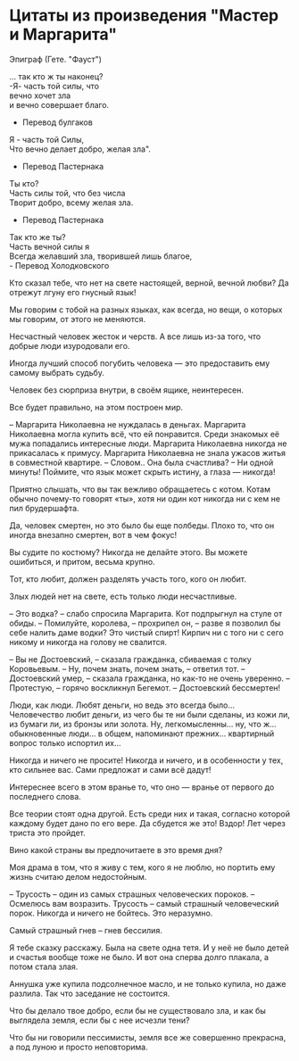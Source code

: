 # Цитаты из произведения "Мастер и Маргарита"
Эпиграф (Гете. "Фауст")

... так кто ж ты наконец? <br>
-Я- часть той силы, что<br>
вечно хочет зла <br>
и вечно совершает благо. <br>
 -   Перевод булгаков <br>

Я - часть той Силы,<br>
Что вечно делает добро, желая зла".<br>
  -   Перевод Пастернака <br>

Ты кто?<br>
Часть силы той, что без числа  <br>
Творит добро, всему желая зла.<br>
   -   Перевод Пастернака <br>

Так кто же ты?<br>
Часть вечной силы я<br>
Всегда желавший зла, творившей лишь благое,<br>
    -   Перевод Холодковского<br>

Кто сказал тебе, что нет на свете настоящей, верной, вечной любви? Да отрежут лгуну его гнусный язык!

Мы говорим с тобой на разных языках, как всегда, но вещи, о которых мы говорим, от этого не меняются.

Несчастный человек жесток и черств. А все лишь из-за того, что добрые люди изуродовали его.

Иногда лучший способ погубить человека — это предоставить ему самому выбрать судьбу.

Человек без сюрприза внутри, в своём ящике, неинтересен.

Все будет правильно, на этом построен мир.

– Маргарита Николаевна не нуждалась в деньгах. Маргарита Николаевна могла купить всё, что ей понравится. Среди знакомых её мужа попадались интересные люди. Маргарита Николаевна никогда не прикасалась к примусу. Маргарита Николаевна не знала ужасов житья в совместной квартире.
– Словом.. Она была счастлива?
– Ни одной минуты!
Поймите, что язык может скрыть истину, а глаза — никогда!

Приятно слышать, что вы так вежливо обращаетесь с котом. Котам обычно почему-то говорят «ты», хотя ни один кот никогда ни с кем не пил брудершафта.

Да, человек смертен, но это было бы еще полбеды. Плохо то, что он иногда внезапно смертен, вот в чем фокус!

Вы судите по костюму? Никогда не делайте этого. Вы можете ошибиться, и притом, весьма крупно.

Тот, кто любит, должен разделять участь того, кого он любит.

Злых людей нет на свете, есть только люди несчастливые.

– Это водка? – слабо спросила Маргарита.
Кот подпрыгнул на стуле от обиды.
– Помилуйте, королева, – прохрипел он, – разве я позволил бы себе налить даме водки? Это чистый спирт!
Кирпич ни с того ни с сего никому и никогда на голову не свалится.

– Вы не Достоевский, – сказала гражданка, сбиваемая с толку Коровьевым.
– Ну, почем знать, почем знать, – ответил тот.
– Достоевский умер, – сказала гражданка, но как-то не очень уверенно.
– Протестую, – горячо воскликнул Бегемот. – Достоевский бессмертен!

Люди, как люди. Любят деньги, но ведь это всегда было… Человечество любит деньги, из чего бы те ни были сделаны, из кожи ли, из бумаги ли, из бронзы или золота. Ну, легкомысленны… ну, что ж… обыкновенные люди… в общем, напоминают прежних… квартирный вопрос только испортил их…

Никогда и ничего не просите! Никогда и ничего, и в особенности у тех, кто сильнее вас. Сами предложат и сами всё дадут!

Интереснее всего в этом вранье то, что оно — вранье от первого до последнего слова.

Все теории стоят одна другой. Есть среди них и такая, согласно которой каждому будет дано по его вере. Да сбудется же это!
Вздор! Лет через триста это пройдет.

Вино какой страны вы предпочитаете в это время дня?

Моя драма в том, что я живу с тем, кого я не люблю, но портить ему жизнь считаю делом недостойным.

– Трусость – один из самых страшных человеческих пороков.
– Осмелюсь вам возразить. Трусость – самый страшный человеческий порок.
Никогда и ничего не бойтесь. Это неразумно.

Самый страшный гнев – гнев бессилия.

Я тебе сказку расскажу. Была на свете одна тетя. И у неё не было детей и счастья вообще тоже не было. И вот она сперва долго плакала, а потом стала злая.

Аннушка уже купила подсолнечное масло, и не только купила, но даже разлила. Так что заседание не состоится.

Что бы делало твое добро, если бы не существовало зла, и как бы выглядела земля, если бы с нее исчезли тени?

Что бы ни говорили пессимисты, земля все же совершенно прекрасна, а под луною и просто неповторима.
